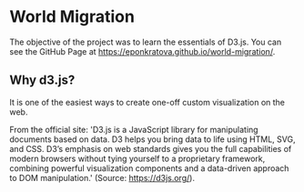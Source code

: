 # World Migration

The objective of the project was to learn the essentials of D3.js. You can see the GitHub Page at https://eponkratova.github.io/world-migration/.

## Why d3.js?
It is one of the easiest ways to create one-off custom visualization on the web.

From the official site: 'D3.js is a JavaScript library for manipulating documents based on data. D3 helps you bring data to life using HTML, SVG, and CSS. D3’s emphasis on web standards gives you the full capabilities of modern browsers without tying yourself to a proprietary framework, combining powerful visualization components and a data-driven approach to DOM manipulation.' (Source: https://d3js.org/). 
